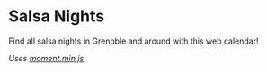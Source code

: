 # Salsa Nights
Find all salsa nights in Grenoble and around with this web calendar!

_Uses [moment.min.js](https://gist.github.com/Jason-Cooke/4cf3dac4bcf0b427c04909e5295ff937)_
